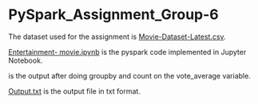 # PySpark_Assignment_Group-6

The dataset used for the assignment is [Movie-Dataset-Latest.csv](https://github.com/keerthana99/PySpark_Assignment_Group-6/blob/dc0ceb8b41d01327bcf3187560edbc47496c0439/Movie-Dataset-Latest.csv).

[Entertainment- movie.ipynb](https://github.com/keerthana99/PySpark_Assignment_Group-6/blob/87dc38b2c4b5cc4e4c1d26d9f9e152a3823a4866/Entertainment-%20movie.ipynb) is the pyspark code implemented in Jupyter Notebook.

 is the output after doing groupby and count on the vote_average variable.
 
 [Output.txt](https://github.com/keerthana99/PySpark_Assignment_Group-6/blob/589b0e17f0daf5d7b73f6435c6d06c7f17d10fed/Output.txt) is the output file in txt format.
  
  
  

